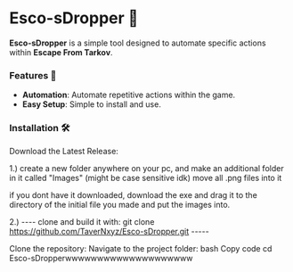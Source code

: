 # Esco-sDropper 🚀

**Esco-sDropper** is a simple tool designed to automate specific actions within **Escape From Tarkov**.

### Features 🌟
- **Automation**: Automate repetitive actions within the game.  
- **Easy Setup**: Simple to install and use.  

### Installation 🛠️
Download the Latest Release:

1.) create a new folder anywhere on your pc, and make an additional folder in
it called "Images" (might be case sensitive idk) move all .png files into it

if you dont have it downloaded, download the exe and drag it to the directory of the initial
file you made and put the images into.


2.) ----    clone and build it with:  git clone https://github.com/TaverNxyz/Esco-sDropper.git   -----

   Clone the repository:
Navigate to the project folder:
bash
Copy code
cd Esco-sDropperwwwwwwwwwwwwwwwwwwww
